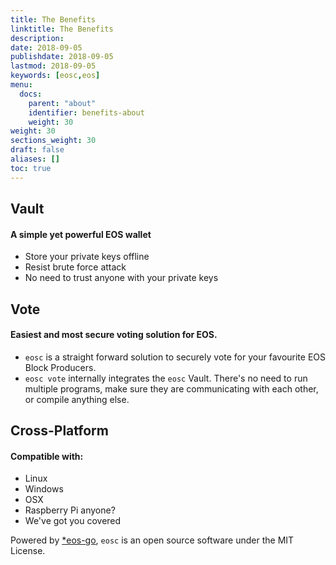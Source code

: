 ```yaml
---
title: The Benefits
linktitle: The Benefits
description:
date: 2018-09-05
publishdate: 2018-09-05
lastmod: 2018-09-05
keywords: [eosc,eos]
menu:
  docs:
    parent: "about"
    identifier: benefits-about
    weight: 30
weight: 30
sections_weight: 30
draft: false
aliases: []
toc: true
---
```


## Vault

#### A simple yet powerful EOS wallet

* Store your private keys offline
* Resist brute force attack
* No need to trust anyone with your private keys


## Vote

#### Easiest and most secure voting solution for EOS.

* `eosc` is a straight forward solution to securely vote for your favourite EOS Block Producers.
* `eosc vote` internally integrates the `eosc` Vault. There's no need to run multiple programs, make sure they are communicating with each other, or compile anything else.

## Cross-Platform

#### Compatible with:

* Linux
* Windows
* OSX
* Raspberry Pi anyone?
* We've got you covered

Powered by [*eos-go](https://www.eoscanada.com/en/tools/eos-go), `eosc` is an open source software under the MIT License.





